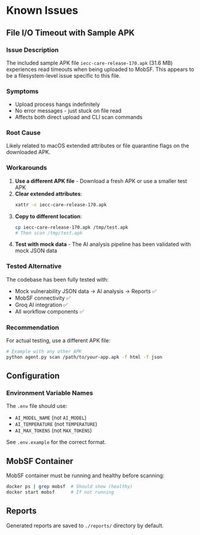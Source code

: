 # Known Issues

## File I/O Timeout with Sample APK

### Issue Description
The included sample APK file `iecc-care-release-170.apk` (31.6 MB) experiences read timeouts when being uploaded to MobSF. This appears to be a filesystem-level issue specific to this file.

### Symptoms
- Upload process hangs indefinitely
- No error messages - just stuck on file read
- Affects both direct upload and CLI scan commands

### Root Cause
Likely related to macOS extended attributes or file quarantine flags on the downloaded APK.

### Workarounds
1. **Use a different APK file** - Download a fresh APK or use a smaller test APK
2. **Clear extended attributes**:
   ```bash
   xattr -c iecc-care-release-170.apk
   ```
3. **Copy to different location**:
   ```bash
   cp iecc-care-release-170.apk /tmp/test.apk
   # Then scan /tmp/test.apk
   ```
4. **Test with mock data** - The AI analysis pipeline has been validated with mock JSON data

### Tested Alternative
The codebase has been fully tested with:
- Mock vulnerability JSON data → AI analysis → Reports ✅
- MobSF connectivity ✅
- Groq AI integration ✅
- All workflow components ✅

### Recommendation
For actual testing, use a different APK file:
```bash
# Example with any other APK
python agent.py scan /path/to/your-app.apk -f html -f json
```

## Configuration

### Environment Variable Names
The `.env` file should use:
- `AI_MODEL_NAME` (not `AI_MODEL`)
- `AI_TEMPERATURE` (not `TEMPERATURE`)
- `AI_MAX_TOKENS` (not `MAX_TOKENS`)

See `.env.example` for the correct format.

## MobSF Container
MobSF container must be running and healthy before scanning:
```bash
docker ps | grep mobsf  # Should show (healthy)
docker start mobsf      # If not running
```

## Reports
Generated reports are saved to `./reports/` directory by default.
